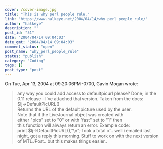 ```yaml
---
cover: /cover-image.jpg
title: "This is why perl people rule."
link: "https://www.halkeye.net/2004/04/14/why_perl_people_rule/"
author: "halkeye"
description: ""
post_id: "51"
date: "2004/04/14 09:04:03"
date_gmt: "2004/04/14 09:04:03"
comment_status: "open"
post_name: "why_perl_people_rule"
status: "publish"
category: "Coding"
tags: []
post_type: "post"
---
```


On Tue, Apr 13, 2004 at 09:20:06PM -0700, Gavin Mogan wrote:  
> any way you could add access to defaultpicurl please? Done; in the 0.11 release - I've attached that version. Taken from the docs:  
$lj->DefaultPicURL()  
Returns the URL of the default picture used by the user.  
Note that if the LiveJournal object was created with  
either "pics" set to "0" or with "fast" set to "1" then  
this function will always return an error. Example code:  
print $lj->DefaultPicURL(),"\n"; Took a total of.. well i emailed last night, got a reply this morning. Stuff to work on with the next version of MTLJPost.. but this makes things easier..